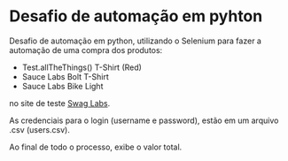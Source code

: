 # Desafio de automação em pyhton

Desafio de automação em python, utilizando o Selenium para fazer a automação de uma compra dos produtos:

* Test.allTheThings() T-Shirt (Red)
* Sauce Labs Bolt T-Shirt
* Sauce Labs Bike Light

no site de teste [Swag Labs](https://www.saucedemo.com/).

As credenciais para o login (username e password), estão em um arquivo .csv (users.csv).

Ao final de todo o processo, exibe o valor total.

